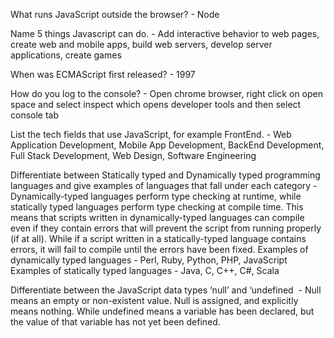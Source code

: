 What runs JavaScript outside the browser? - Node

Name 5 things Javascript can do. - Add interactive behavior to web pages, create web and mobile apps, build web servers, develop server applications, create games

When was ECMAScript first released? - 1997

How do you log to the console? - Open chrome browser, right click on open space and select inspect which opens developer tools and then select console tab

List the tech fields that use JavaScript, for example FrontEnd. - Web Application Development, Mobile App Development, BackEnd Development, Full Stack Development, Web Design, Software Engineering

Differentiate between Statically typed and Dynamically typed programming languages and give examples of languages that fall under each category - Dynamically-typed languages perform type checking at runtime, while statically typed languages perform type checking at compile time. This means that scripts written in dynamically-typed languages can compile even if they contain errors that will prevent the script from running properly (if at all). While if a script written in a statically-typed language contains errors, it will fail to compile until the errors have been fixed.
Examples of dynamically typed languages - Perl, Ruby, Python, PHP, JavaScript
Examples of statically typed languages - Java, C, C++, C#, Scala

Differentiate between the JavaScript data types ‘null’ and ‘undefined&nbsp; - Null means an empty or non-existent value. Null is assigned, and explicitly means nothing.
While undefined means a variable has been declared, but the value of that variable has not yet been defined.